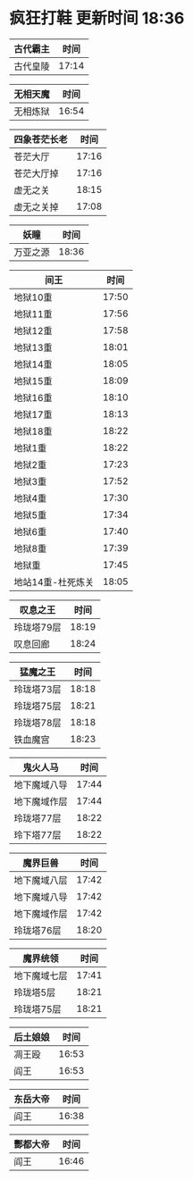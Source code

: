 # 疯狂打鞋 更新时间 18:36

| 古代霸主   | 时间    |
|--------|-------|
| 古代皇陵 | 17:14 |

| 无相天魔   | 时间    |
|--------|-------|
| 无相炼狱 | 16:54 |

| 四象苍茫长老   | 时间    |
|--------|-------|
| 苍茫大厅 | 17:16 |
| 苍茫大厅掉 | 17:16 |
| 虚无之关 | 18:15 |
| 虚无之关掉 | 17:08 |

| 妖瞳   | 时间    |
|--------|-------|
| 万亚之源 | 18:36 |

| 间王   | 时间    |
|--------|-------|
| 地狱10重 | 17:50 |
| 地狱11重 | 17:56 |
| 地狱12重 | 17:58 |
| 地狱13重 | 18:01 |
| 地狱14重 | 18:05 |
| 地狱15重 | 18:09 |
| 地狱16重 | 18:10 |
| 地狱17重 | 18:13 |
| 地狱18重 | 18:22 |
| 地狱1重 | 18:22 |
| 地狱2重 | 17:23 |
| 地狱3重 | 17:52 |
| 地狱4重 | 17:30 |
| 地狱5重 | 17:34 |
| 地狱6重 | 17:40 |
| 地狱8重 | 17:39 |
| 地狱重 | 17:45 |
| 地站14重-杜死炼关 | 18:05 |

| 叹息之王   | 时间    |
|--------|-------|
| 玲珑塔79层 | 18:19 |
| 叹息回廊 | 18:24 |

| 猛魔之王   | 时间    |
|--------|-------|
| 玲珑塔73层 | 18:18 |
| 玲珑塔75层 | 18:21 |
| 玲珑塔78层 | 18:18 |
| 铁血魔宫 | 18:23 |

| 鬼火人马   | 时间    |
|--------|-------|
| 地下魔域八导 | 17:44 |
| 地下魔域作层 | 17:44 |
| 玲珑塔77层 | 18:22 |
| 玲下塔77层 | 18:22 |

| 魔界巨兽   | 时间    |
|--------|-------|
| 地下魔域八层 | 17:42 |
| 地下魔域八导 | 17:42 |
| 地下魔域作层 | 17:42 |
| 玲珑塔76层 | 18:20 |

| 魔界统领   | 时间    |
|--------|-------|
| 地下魔域七层 | 17:41 |
| 玲珑塔5层 | 18:21 |
| 玲珑塔75层 | 18:21 |

| 后土娘娘   | 时间    |
|--------|-------|
| 凋王殴 | 16:53 |
| 阎王 | 16:53 |

| 东岳大帝   | 时间    |
|--------|-------|
| 阎王 | 16:38 |

| 酆都大帝   | 时间    |
|--------|-------|
| 阎王 | 16:46 |